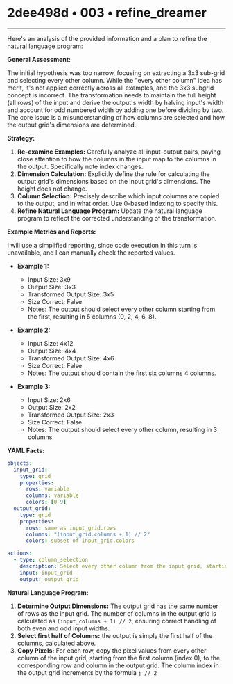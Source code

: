 # 2dee498d • 003 • refine_dreamer

---
Here's an analysis of the provided information and a plan to refine the natural language program:

**General Assessment:**

The initial hypothesis was too narrow, focusing on extracting a 3x3 sub-grid and selecting every other column. While the "every other column" idea has merit, it's not applied correctly across all examples, and the 3x3 subgrid concept is incorrect. The transformation needs to maintain the full height (all rows) of the input and derive the output's width by halving input's width and account for odd numbered width by adding one before dividing by two. The core issue is a misunderstanding of how columns are selected and how the output grid's dimensions are determined.

**Strategy:**

1.  **Re-examine Examples:** Carefully analyze all input-output pairs, paying close attention to how the columns in the input map to the columns in the output. Specifically note index changes.
2.  **Dimension Calculation:** Explicitly define the rule for calculating the output grid's dimensions based on the input grid's dimensions. The height does not change.
3.  **Column Selection:** Precisely describe which input columns are copied to the output, and in what order. Use 0-based indexing to specify this.
4.  **Refine Natural Language Program:** Update the natural language program to reflect the corrected understanding of the transformation.

**Example Metrics and Reports:**

I will use a simplified reporting, since code execution in this turn is unavailable, and I can manually check the reported values.

*   **Example 1:**
    *   Input Size: 3x9
    *   Output Size: 3x3
    *   Transformed Output Size: 3x5
    *   Size Correct: False
    *   Notes: The output should select every other column starting from the first, resulting in 5 columns (0, 2, 4, 6, 8).

*   **Example 2:**
    *   Input Size: 4x12
    *   Output Size: 4x4
    *   Transformed Output Size: 4x6
    *   Size Correct: False
    *   Notes: The output should contain the first six columns 4 columns.

*   **Example 3:**
    *   Input Size: 2x6
    *   Output Size: 2x2
    *   Transformed Output Size: 2x3
    *   Size Correct: False
    *   Notes:  The output should select every other column, resulting in 3 columns.

**YAML Facts:**

```yaml
objects:
  input_grid:
    type: grid
    properties:
      rows: variable
      columns: variable
      colors: [0-9]
  output_grid:
    type: grid
    properties:
      rows: same as input_grid.rows
      columns: "(input_grid.columns + 1) // 2"
      colors: subset of input_grid.colors

actions:
  - type: column_selection
    description: Select every other column from the input grid, starting with column 0.
    input: input_grid
    output: output_grid
```

**Natural Language Program:**

1.  **Determine Output Dimensions:** The output grid has the same number of rows as the input grid. The number of columns in the output grid is calculated as `(input_columns + 1) // 2`, ensuring correct handling of both even and odd input widths.
2. **Select first half of Columns:** the output is simply the first half of the columns, calculated above.
3.  **Copy Pixels:** For each row, copy the pixel values from every other column of the input grid, starting from the first column (index 0), to the corresponding row and column in the output grid. The column index in the output grid increments by the formula `j // 2`

